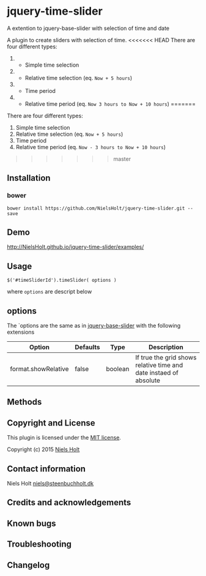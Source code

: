 # jquery-time-slider
A extention to jquery-base-slider with selection of time and date

A plugin to create sliders with selection of time. 
<<<<<<< HEAD
There are four different types:

1. - Simple time selection
1. - Relative time selection (eq. `Now + 5 hours`)
1. - Time period 
1. - Relative time period (eq. `Now 3 hours to Now + 10 hours`)
=======

There are four different types:

1. Simple time selection
2. Relative time selection (eq. `Now + 5 hours`)
3. Time period 
4. Relative time period (eq. `Now - 3 hours to Now + 10 hours`)
 
>>>>>>> master
## Installation
### bower
`bower install https://github.com/NielsHolt/jquery-time-slider.git --save`

## Demo
http://NielsHolt.github.io/jquery-time-slider/examples/ 

## Usage
    $('#timeSliderId').timeSlider( options )

where `options` are descript below

## options

The `options are the same as in [jquery-base-slider](https://github.com/NielsHolt/jquery-base-slider) with the following extensions 

<table>
    <thead>
        <tr>
            <th>Option</th>
            <th>Defaults</th>
            <th>Type</th>
            <th>Description</th>
        </tr>
    </thead>
    <tbody>
        <tr>
            <td>format.showRelative</td>
            <td>false</td>
            <td>boolean</td>
            <td>If true the grid shows relative time and date instaed of absolute</td>
        </tr>
	</tbody>
</table>


## Methods

## Copyright and License
This plugin is licensed under the [MIT license](https://github.com/NielsHolt/jquery-time-slider/LICENSE).

Copyright (c) 2015 [Niels Holt](https://github.com/NielsHolt)

## Contact information

Niels Holt <niels@steenbuchholt.dk>


## Credits and acknowledgements

## Known bugs

## Troubleshooting

## Changelog



